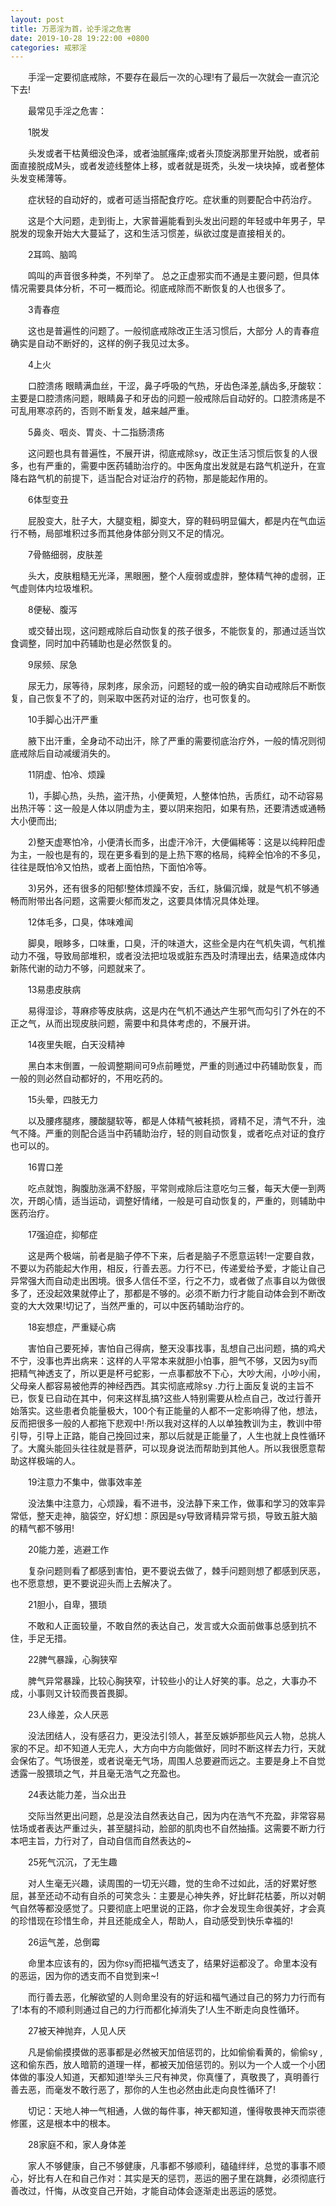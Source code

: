 ```yaml
---
layout: post
title: 万恶淫为首，论手淫之危害
date: 2019-10-28 19:22:00 +0800
categories: 戒邪淫
---
```


　　手淫一定要彻底戒除，不要存在最后一次的心理!有了最后一次就会一直沉沦下去!
　　最常见手淫之危害：
　　1脱发
　　头发或者干枯黄细没色泽，或者油腻瘙痒;或者头顶旋涡那里开始脱，或者前面直接脱成M头，或者发迹线整体上移，或者就是斑秃，头发一块块掉，或者整体头发变稀薄等。
　　症状轻的自动好的，或者可适当搭配食疗吃。症状重的则要配合中药治疗。
　　这是个大问题，走到街上，大家普遍能看到头发出问题的年轻或中年男子，早脱发的现象开始大大蔓延了，这和生活习惯差，纵欲过度是直接相关的。
　　2耳鸣、脑鸣
　　鸣叫的声音很多种类，不列举了。 总之正虚邪实而不通是主要问题，但具体情况需要具体分析，不可一概而论。彻底戒除而不断恢复的人也很多了。
　　3青春痘
　　这也是普遍性的问题了。一般彻底戒除改正生活习惯后，大部分 人的青春痘确实是自动不断好的，这样的例子我见过太多。
　　4上火
　　口腔溃疡 眼睛满血丝，干涩，鼻子呼吸的气热，牙齿色泽差,龋齿多,牙酸软：主要是口腔溃疡问题，眼睛鼻子和牙齿的问题一般戒除后自动好的。口腔溃疡是不可乱用寒凉药的，否则不断复发，越来越严重。
　　5鼻炎、咽炎、胃炎、十二指肠溃疡
　　这问题也具有普遍性，不展开讲，彻底戒除sy，改正生活习惯后恢复的人很多，也有严重的，需要中医药辅助治疗的。中医角度出发就是右路气机逆升，在宣降右路气机的前提下，适当配合对证治疗的药物，那是能起作用的。
　　6体型变丑
　　屁股变大，肚子大，大腿变粗，脚变大，穿的鞋码明显偏大，都是内在气血运行不畅，局部堆积过多而其他身体部分则又不足的情况。
　　7骨骼细弱，皮肤差
　　头大，皮肤粗糙无光泽，黑眼圈，整个人瘦弱或虚胖，整体精气神的虚弱，正气虚则体内垃圾堆积。
　　8便秘、腹泻
　　或交替出现，这问题戒除后自动恢复的孩子很多，不能恢复的，那通过适当饮食调整，同时加中药辅助也是必然恢复的。
　　9尿频、尿急
　　尿无力，尿等待，尿刺疼，尿余沥，问题轻的或一般的确实自动戒除后不断恢复，自己恢复不了的，则采取中医药对证的治疗，也可恢复的。
　　10手脚心出汗严重
　　腋下出汗重，全身动不动出汗，除了严重的需要彻底治疗外，一般的情况则彻底戒除后自动减缓消失的。
　　11阴虚、怕冷、烦躁
　　1)，手脚心热，头热，盗汗热，小便黄短，人整体怕热，舌质红，动不动容易出热汗等：这一般是人体以阴虚为主，要以阴来抱阳，如果有热，还要清透或通畅大小便而出;
　　2)整天虚寒怕冷，小便清长而多，出虚汗冷汗，大便偏稀等：这是以纯粹阳虚为主，一般也是有的，现在更多看到的是上热下寒的格局，纯粹全怕冷的不多见，往往是既怕冷又怕热，或者上面怕热，下面怕冷等。
　　3)另外，还有很多的阳郁!整体烦躁不安，舌红，脉偏沉燥，就是气机不够通畅而附带出各问题，这需要火郁而发之，这要具体情况具体处理。
　　12体毛多，口臭，体味难闻
　　脚臭，眼眵多，口味重，口臭，汗的味道大，这些全是内在气机失调，气机推动力不强，导致局部堆积，或者没法把垃圾或脏东西及时清理出去，结果造成体内新陈代谢的动力不够，问题就来了。
　　13易患皮肤病
　　易得湿诊，荨麻疹等皮肤病，这是内在气机不通达产生邪气而勾引了外在的不正之气，从而出现皮肤问题，需要中和具体考虑的，不展开讲。
　　14夜里失眠，白天没精神
　　黑白本末倒置，一般调整期间可9点前睡觉，严重的则通过中药辅助恢复，而一般的则必然自动都好的，不用吃药的。
　　15头晕，四肢无力
　　以及腰疼腿疼，腰酸腿软等，都是人体精气被耗损，肾精不足，清气不升，浊气不降。严重的则配合适当中药辅助治疗，轻的则自动恢复，或者吃点对证的食疗也可以的。
　　16胃口差
　　吃点就饱，胸腹肋涨满不舒服，平常则戒除后注意吃匀三餐，每天大便一到两次，开朗心情，适当运动，调整好情绪，一般是可自动恢复的，严重的，则辅助中医药治疗。
　　17强迫症，抑郁症
　　这是两个极端，前者是脑子停不下来，后者是脑子不愿意运转!一定要自救，不要以为药能起大作用，相反，行善去恶。力行不已，传递爱给予爱，才能让自己异常强大而自动走出困境。很多人信任不坚，行之不力，或者做了点事自以为做很多了，还没起效果就停止了，那都是不够的。必须不断力行才能自动体会到不断改变的大大效果!切记了，当然严重的，可以中医药辅助治疗的。
　　18妄想症，严重疑心病
　　害怕自己要死掉，害怕自己得病，整天没事找事，乱想自己出问题，搞的鸡犬不宁，没事也弄出病来：这样的人平常本来就胆小怕事，胆气不够，又因为sy而把精气神透支了，所以更是杯弓蛇影，一点事都放不下心，大吵大闹，小吵小闹，父母亲人都容易被他弄的神经西西。其实彻底戒除sy .力行上面反复说的主旨不已，恢复已自动在其中，何来这样乱搞?这些人特别需要从检点自己，改过行善开始落实。这些患者负能量极大，100个有正能量的人都不一定影响得了他，想法，反而把很多一般的人都拖下悲观中!·所以我对这样的人以单独教训为主，教训中带引导，引导上正路，能自己挽回过来，那以后就是正能量了，人生也就上良性循环了。大魔头能回头往往就是菩萨，可以现身说法而帮助到其他人。所以我很愿意帮助这样极端的人。
　　19注意力不集中，做事效率差
　　没法集中注意力，心烦躁，看不进书，没法静下来工作，做事和学习的效率异常低，整天走神，脑袋空，好幻想：原因是sy导致肾精异常亏损，导致五脏大脑的精气都不够用!
　　20能力差，逃避工作
　　复杂问题则看了都感到害怕，更不要说去做了，棘手问题则想了都感到厌恶，也不愿意想，更不要说迎头而上去解决了。
　　21胆小，自卑，猥琐
　　不敢和人正面较量，不敢自然的表达自己，发言或大众面前做事总感到抗不住，手足无措。
　　22脾气暴躁，心胸狭窄
　　脾气异常暴躁，比较心胸狭窄，计较些小的让人好笑的事。总之，大事办不成，小事则又计较而畏首畏脚。
　　23人缘差，众人厌恶
　　没法团结人，没有感召力，更没法引领人，甚至反嫉妒那些风云人物，总挑人家的不足。却不知道人无完人，大方向中方向能做好，同时不断这样去力行，天就会保佑了。气场很差，或者说毫无气场，周围人总要避而远之。主要是身上不自觉透露一股猥琐之气，并且毫无浩气之充盈也。
　　24表达能力差，当众出丑
　　交际当然更出问题，总是没法自然表达自己，因为内在浩气不充盈，非常容易怯场或者表达严重过头，甚至腿抖动，脸部的肌肉也不自然抽搐。这需要不断力行本吧主旨，力行对了，自动自信而自然表达的~
　　25死气沉沉，了无生趣
　　对人生毫无兴趣，读周围的一切无兴趣，觉的生命不过如此，活的好累好憋屈，甚至还动不动有自杀的可笑念头：主要是心神失养，好比鲜花枯萎，所以对朝气自然等都没感觉了。只要彻底上吧里说的正路，你才会发现生命很美好，才会真的珍惜现在珍惜生命，并且还能成全人，帮助人，自动感受到快乐幸福的!
　　26运气差，总倒霉
　　命里本应该有的，因为你sy而把福气透支了，结果好运都没了。命里本没有的恶运，因为你的透支而不自觉到来~!
　　而行善去恶，化解欲望的人则命里没有的好运和福气通过自己的努力力行而有了!本有的不顺利则通过自己的力行而都化掉消失了!人生不断走向良性循环。
　　27被天神抛弃，人见人厌
　　凡是偷偷摸摸做的恶事都是必然被天加倍惩罚的，比如偷偷看黄的，偷偷sy ,这和偷东西，放人暗箭的道理一样，都被天加倍惩罚的。别以为一个人或一个小团体做的事没人知道，天都知道!举头三尺有神灵，你真懂了，真敬畏了，真明善行善去恶，而毫发不敢行恶了，那你的人生也必然由此走向良性循环了!
　　切记：天地人神一气相通，人做的每件事，神天都知道，懂得敬畏神天而崇德修匿，这是根本中的根本。
　　28家庭不和，家人身体差
　　家人不够健康，自己不够健康，凡事都不够顺利，磕磕绊绊，总觉的事事不顺心，好比有人在和自己作对：其实是天的惩罚，恶运的圈子里在跳舞，必须彻底行善改过，忏悔，从改变自己开始，才能自动体会逐渐走出恶运的感觉。